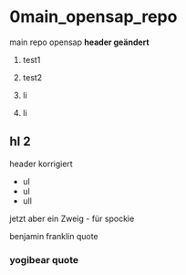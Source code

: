 # 0main_opensap_repo
main repo opensap
**header geändert**

1. test1
2. test2

1. li
2. li


## hl 2
header korrigiert

* ul
* ul
* ull


jetzt aber ein Zweig - für spockie

benjamin franklin quote
### yogibear quote
